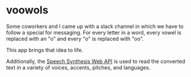 # voowols

Some coworkers and I came up with a slack channel in which we have to follow a special for messaging. For every letter in a word, every vowel is replaced with an "o" and every "o" is replaced with "oo". 

This app brings that idea to life. 

Additionally, the [Speech Synthesis Web API](https://developer.mozilla.org/en-US/docs/Web/API/SpeechSynthesis) is used to read the converted text in a variety of voices, accents, pitches, and languages. 


